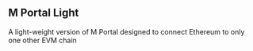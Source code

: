 ## M Portal Light
A light-weight version of M Portal designed to connect Ethereum to only one other EVM chain


